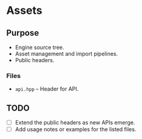 # Assets

## Purpose
- Engine source tree.
- Asset management and import pipelines.
- Public headers.

### Files
- `api.hpp` – Header for API.

## TODO
- [ ] Extend the public headers as new APIs emerge.
- [ ] Add usage notes or examples for the listed files.
